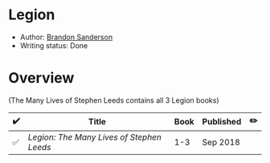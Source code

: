 # Legion

- Author: [Brandon Sanderson](/authors.md#brandon-sanderson)
- Writing status: Done

# Overview

(The Many Lives of Stephen Leeds contains all 3 Legion books)

| ✔️ | Title | Book | Published | ✏️ |
| - | - | - | - | - |
| ✅ | _Legion: The Many Lives of Stephen Leeds_ | 1-3 | Sep 2018 | |
